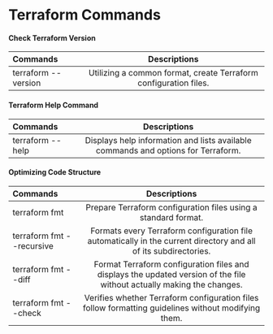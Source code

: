 # Terraform Commands


#### Check Terraform Version 

| Commands |  Descriptions  |
|:-----|:--------:|
| terraform --version  | Utilizing a common format, create Terraform configuration files. |

#### Terraform Help Command

| Commands |  Descriptions  |
|:-----|:--------:|
| terraform --help  | Displays help information and lists available commands and options for Terraform. |

#### Optimizing Code Structure

| Commands |  Descriptions  |
|:-----|:--------:|
| terraform fmt  | Prepare Terraform configuration files using a standard format. |
| terraform fmt --recursive | Formats every Terraform configuration file automatically in the current directory and all of its subdirectories.|
|terraform fmt --diff | Format Terraform configuration files and displays the updated version of the file without actually making the changes.|
| terraform fmt --check | Verifies whether Terraform configuration files follow formatting guidelines without modifying them. |